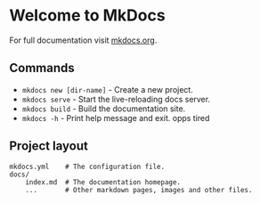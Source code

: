 # Welcome to MkDocs

For full documentation visit [mkdocs.org](https://www.mkdocs.org).

## Commands

* `mkdocs new [dir-name]` - Create a new project.
* `mkdocs serve` - Start the live-reloading docs server.
* `mkdocs build` - Build the documentation site.
* `mkdocs -h` - Print help message and exit. opps tired

## Project layout

    mkdocs.yml    # The configuration file.
    docs/
        index.md  # The documentation homepage.
        ...       # Other markdown pages, images and other files.
